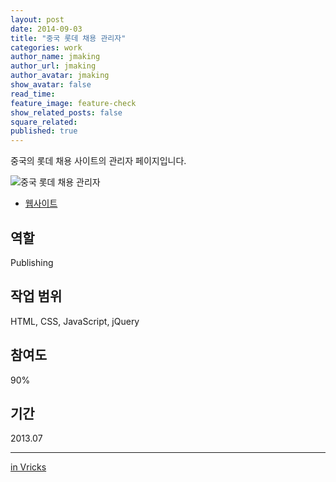 ```yaml
---
layout: post
date: 2014-09-03
title: "중국 롯데 채용 관리자"
categories: work
author_name: jmaking
author_url: jmaking
author_avatar: jmaking
show_avatar: false
read_time: 
feature_image: feature-check
show_related_posts: false
square_related: 
published: true
---
```


중국의 롯데 채용 사이트의 관리자 페이지입니다.

![중국 롯데 채용 관리자]({{site.url}}/{{site.baseurl}}img/post-assets/work-lotte-job.png)

- [웹사이트](http://jobmng.lotte.cn/)

## 역할
Publishing

## 작업 범위
HTML, CSS, JavaScript, jQuery

## 참여도
90%

## 기간
2013.07

---
[in Vricks](http://www.vricks.com/vrhome/view.asp?seq=65&pt=3)